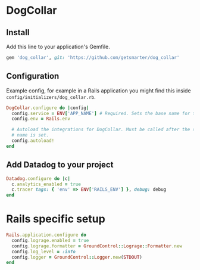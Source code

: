 # DogCollar

## Install
Add this line to your application's Gemfile.

```ruby
gem 'dog_collar', git: 'https://github.com/getsmarter/dog_collar'
```

## Configuration
Example config, for example in a Rails application you might find this inside
`config/initializers/dog_collar.rb`.

```ruby
DogCollar.configure do |config|
  config.service = ENV['APP_NAME'] # Required. Sets the base name for the application.
  config.env = Rails.env

  # Autoload the integrations for DogCollar. Must be called after the service
  # name is set.
  config.autoload!
end
```

## Add Datadog to your project
```ruby
Datadog.configure do |c|
  c.analytics_enabled = true
  c.tracer tags: { 'env' => ENV['RAILS_ENV'] }, debug: debug
end
```

# Rails specific setup

```ruby
Rails.application.configure do
  config.lograge.enabled = true
  config.lograge.formatter = GroundControl::Lograge::Formatter.new
  config.log_level = :info
  config.logger = GroundControl::Logger.new(STDOUT)
end
```
